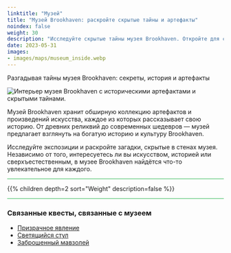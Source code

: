 ```yaml
---
linktitle: "Музей"
title: "Музей Brookhaven: раскройте скрытые тайны и артефакты"
noindex: false
weight: 30
description: "Исследуйте скрытые тайны музея Brookhaven. Откройте для себя загадочные артефакты, утраченную историю и таинственные экспонаты — какие секреты вам удастся раскрыть?"
date: 2023-05-31
images: 
- images/maps/museum_inside.webp
---
```


Разгадывая тайны музея Brookhaven: секреты, история и артефакты

![Интерьер музея Brookhaven с историческими артефактами и скрытыми тайнами.](/images/maps/museum_inside.webp?height=300px)

Музей Brookhaven хранит обширную коллекцию артефактов и произведений искусства, каждое из которых рассказывает свою историю. От древних реликвий до современных шедевров — музей предлагает взглянуть на богатую историю и культуру Brookhaven.

Исследуйте экспозиции и раскройте загадки, скрытые в стенах музея. Независимо от того, интересуетесь ли вы искусством, историей или сверхъестественным, в музее Brookhaven найдётся что-то увлекательное для каждого.

<hr style="background-color: #28b44c" size=8>

{{% children depth=2 sort="Weight" description=false %}}

<hr style="background-color: #28b44c" size=8>

### Связанные квесты, связанные с музеем

- [Призрачное явление](/lore/quests/ghostly_sighting)
- [Светящийся стул](/lore/quests/glowing_chair)
- [Заброшенный мавзолей](/lore/quests/abandoned_mausoleum/)
